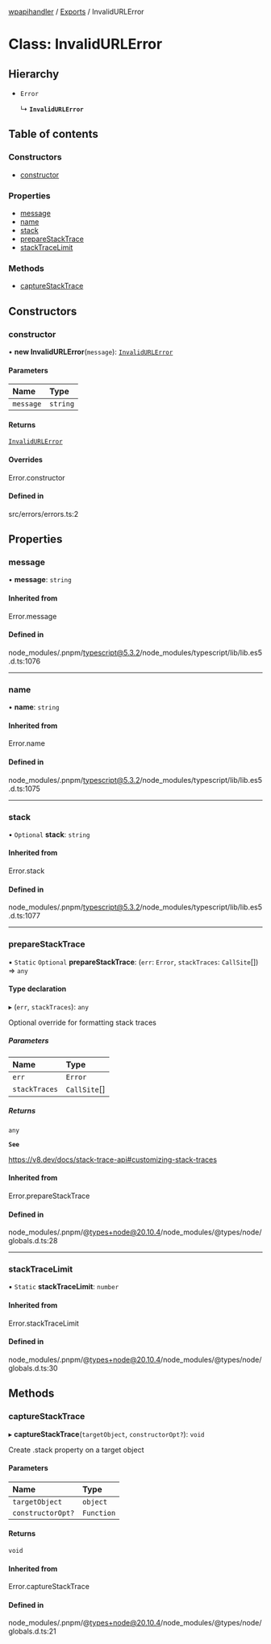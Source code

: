 [wpapihandler](../README.md) / [Exports](../modules.md) / InvalidURLError

# Class: InvalidURLError

## Hierarchy

- `Error`

  ↳ **`InvalidURLError`**

## Table of contents

### Constructors

- [constructor](InvalidURLError.md#constructor)

### Properties

- [message](InvalidURLError.md#message)
- [name](InvalidURLError.md#name)
- [stack](InvalidURLError.md#stack)
- [prepareStackTrace](InvalidURLError.md#preparestacktrace)
- [stackTraceLimit](InvalidURLError.md#stacktracelimit)

### Methods

- [captureStackTrace](InvalidURLError.md#capturestacktrace)

## Constructors

### constructor

• **new InvalidURLError**(`message`): [`InvalidURLError`](InvalidURLError.md)

#### Parameters

| Name | Type |
| :------ | :------ |
| `message` | `string` |

#### Returns

[`InvalidURLError`](InvalidURLError.md)

#### Overrides

Error.constructor

#### Defined in

src/errors/errors.ts:2

## Properties

### message

• **message**: `string`

#### Inherited from

Error.message

#### Defined in

node_modules/.pnpm/typescript@5.3.2/node_modules/typescript/lib/lib.es5.d.ts:1076

___

### name

• **name**: `string`

#### Inherited from

Error.name

#### Defined in

node_modules/.pnpm/typescript@5.3.2/node_modules/typescript/lib/lib.es5.d.ts:1075

___

### stack

• `Optional` **stack**: `string`

#### Inherited from

Error.stack

#### Defined in

node_modules/.pnpm/typescript@5.3.2/node_modules/typescript/lib/lib.es5.d.ts:1077

___

### prepareStackTrace

▪ `Static` `Optional` **prepareStackTrace**: (`err`: `Error`, `stackTraces`: `CallSite`[]) => `any`

#### Type declaration

▸ (`err`, `stackTraces`): `any`

Optional override for formatting stack traces

##### Parameters

| Name | Type |
| :------ | :------ |
| `err` | `Error` |
| `stackTraces` | `CallSite`[] |

##### Returns

`any`

**`See`**

https://v8.dev/docs/stack-trace-api#customizing-stack-traces

#### Inherited from

Error.prepareStackTrace

#### Defined in

node_modules/.pnpm/@types+node@20.10.4/node_modules/@types/node/globals.d.ts:28

___

### stackTraceLimit

▪ `Static` **stackTraceLimit**: `number`

#### Inherited from

Error.stackTraceLimit

#### Defined in

node_modules/.pnpm/@types+node@20.10.4/node_modules/@types/node/globals.d.ts:30

## Methods

### captureStackTrace

▸ **captureStackTrace**(`targetObject`, `constructorOpt?`): `void`

Create .stack property on a target object

#### Parameters

| Name | Type |
| :------ | :------ |
| `targetObject` | `object` |
| `constructorOpt?` | `Function` |

#### Returns

`void`

#### Inherited from

Error.captureStackTrace

#### Defined in

node_modules/.pnpm/@types+node@20.10.4/node_modules/@types/node/globals.d.ts:21
